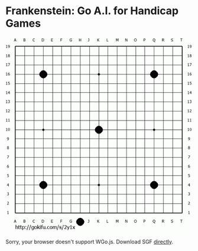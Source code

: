 # Frankenstein: Go A.I. for Handicap Games

![game01](https://github.com/urehkoh/frankenstein/blob/master/game01.gif)

<html>
<head>
<script type="text/javascript" src="https://github.com/urehkoh/frankenstein/blob/master/wgo/wgo.min.js"></script>
<script type="text/javascript" src="https://github.com/urehkoh/frankenstein/blob/master/wgo/wgo.player.min.js"></script>
<link type="text/css" href="https://github.com/urehkoh/frankenstein/blob/master/wgo/wgo.player.css" rel="stylesheet" />
</head>
<body>
<div data-wgo="game01.sgf" style="width: 700px">
Sorry, your browser doesn't support WGo.js. Download SGF <a href="https://github.com/urehkoh/frankenstein/blob/master/game01.sgf">directly</a>.
</div>
</body>
</html>
